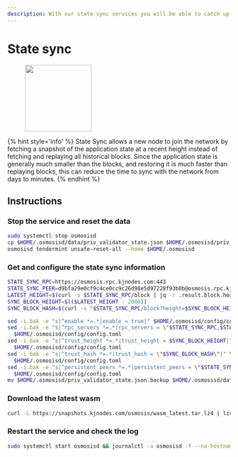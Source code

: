 ```yaml
---
description: With our state sync services you will be able to catch up latest chain block in matter of minutes
---
```


# State sync

<figure><img src="https://raw.githubusercontent.com/kj89/testnet_manuals/main/pingpub/logos/osmosis.png" width="150" alt=""><figcaption></figcaption></figure>

{% hint style='info' %}
State Sync allows a new node to join the network by fetching a snapshot of the application state 
at a recent height instead of fetching and replaying all historical blocks. Since the 
application state is generally much smaller than the blocks, and restoring it is much 
faster than replaying blocks, this can reduce the time to sync with the network from days to minutes.
{% endhint %}

## Instructions

### Stop the service and reset the data

```bash
sudo systemctl stop osmosisd
cp $HOME/.osmosisd/data/priv_validator_state.json $HOME/.osmosisd/priv_validator_state.json.backup
osmosisd tendermint unsafe-reset-all --home $HOME/.osmosisd
```

### Get and configure the state sync information

```bash
STATE_SYNC_RPC=https://osmosis.rpc.kjnodes.com:443
STATE_SYNC_PEER=d9bfa29e0cf9c4ce0cc9c26d98e5d97228f93b0b@osmosis.rpc.kjnodes.com:29656
LATEST_HEIGHT=$(curl -s $STATE_SYNC_RPC/block | jq -r .result.block.header.height)
SYNC_BLOCK_HEIGHT=$(($LATEST_HEIGHT - 2000))
SYNC_BLOCK_HASH=$(curl -s "$STATE_SYNC_RPC/block?height=$SYNC_BLOCK_HEIGHT" | jq -r .result.block_id.hash)

sed -i.bak -e "s|^enable *=.*|enable = true|" $HOME/.osmosisd/config/config.toml
sed -i.bak -e "s|^rpc_servers *=.*|rpc_servers = \"$STATE_SYNC_RPC,$STATE_SYNC_RPC\"|" \
  $HOME/.osmosisd/config/config.toml
sed -i.bak -e "s|^trust_height *=.*|trust_height = $SYNC_BLOCK_HEIGHT|" \
  $HOME/.osmosisd/config/config.toml
sed -i.bak -e "s|^trust_hash *=.*|trust_hash = \"$SYNC_BLOCK_HASH\"|" \
  $HOME/.osmosisd/config/config.toml
sed -i.bak -e "s|^persistent_peers *=.*|persistent_peers = \"$STATE_SYNC_PEER\"|" \
  $HOME/.osmosisd/config/config.toml
mv $HOME/.osmosisd/priv_validator_state.json.backup $HOME/.osmosisd/data/priv_validator_state.json
```

### Download the latest wasm

```bash
curl -L https://snapshots.kjnodes.com/osmosis/wasm_latest.tar.lz4 | lz4 -dc - | tar -xf - -C $HOME/.osmosisd
```

### Restart the service and check the log

```bash
sudo systemctl start osmosisd && journalctl -u osmosisd -f --no-hostname -o cat
```
